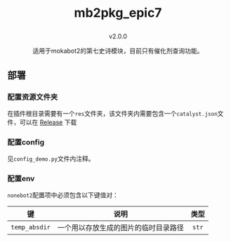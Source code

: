 # <p align="center">mb2pkg_epic7
<p align="center">v2.0.0
<p align="center">适用于mokabot2的第七史诗模块，目前只有催化剂查询功能。

## 部署

### 配置资源文件夹

在插件根目录需要有一个`res`文件夹，该文件夹内需要包含一个`catalyst.json`文件，可以在 [Release](https://github.com/zhanbao2000/mokabot2/releases) 下载

### 配置config

见`config_demo.py`文件内注释。

### 配置env

`nonebot2`配置项中必须包含以下键值对：

|键|说明|类型|
|:---:|:---:|:---:|
|`temp_absdir`|一个用以存放生成的图片的临时目录路径|`str`|
